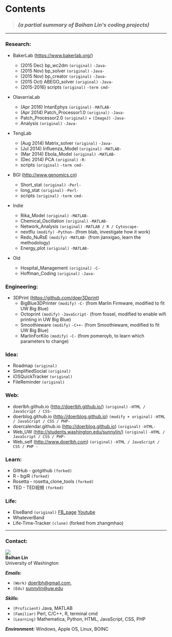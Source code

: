 
# **Contents**   
> ### _(a partial summary of Baihan Lin's coding projects)_

***

### Research:

* BakerLab (<https://www.bakerlab.org/>)   
  - (2015 Dec) bp_wc2dm `(original)` `-Java-`
  - (2015 Nov) bp_solver `(original)` `-Java-`
  - (2015 Nov) bp_creator `(original)` `-Java-` 
  - (2015 Oct) ABEGO_solver `(original)` `-Java-`
  - (2015-2016) scripts `(original)`  `-term cmd-`

* OlavarriaLab  
  - (Apr 2016) IntanEphys `(original)` `-MATLAB-`
  - (Apr 2014) Patch_Processor1.0 `(original)` `-Java-`
  - Patch_Processor2.0 `(original)` + `(ImageJ)` `-Java-` 
  - Analysis `(original)` `-Java-`
  
* TengLab  
  - (Aug 2014) Matrix_solver `(original)`  `-Java-`
  - (Jul 2014) Influenza_Model `(original)` `-MATLAB-`
  - (Mar 2014) Ebola_Model `(original)` `-MATLAB-`
  - (Dec 2014) PCA `(original)` `-R-`
  - scripts `(original)`  `-term cmd-`
  
* BGI (<http://www.genomics.cn>)
  - Short_stat `(original)`  `-Perl-`
  - long_stat `(original)`  `-Perl-`
  - scripts `(original)`  `-term cmd-`
  
* Indie  
  - Rika_Model `(original)` `-MATLAB-`
  - Chemical_Oscillation `(original)` `-MATLAB-`
  - Network_Analysis `(original)` `-MATLAB / R / Cytoscape-`
  - nextflu `(modify)` `-Python-` (from blab, investigate how it work)
  - Redo_NuRsE `(modify)` `-MATLAB-` (from jianxigao, learn the methodology)
  - Energy_plot `(original)` `-MATLAB-`
  
* Old  
  - Hospital_Management `(original)` `-C-`
  - Hoffman_Coding `(original)` `-Java-`

### Engineering:
* 3DPrint (<https://github.com/doer3Dprint>)
  - BigBlue3DPrinter `(modify)` `-C-` (from Marlin Firmware, modified to fit UW Big Blue)
  - Octoprint `(modify)` `-JavaScript-` (from fossel, modified to enable wifi printing in UW Big Blue)
  - Smoothieware `(modify)` `-C++-` (from Smoothieware, modified to fit UW Big Blue)
  - MarlinForKilo `(modify)` `-C-` (from pomeroyb, to learn which parameters to change)

### Idea: 
* Roadmap `(original)`  
* SimplifiedSocial `(original)`
* iOSQuickTracker `(original)`
* FileReminder `(original)`

### Web:
* doerlbh.github.io (<http://doerlbh.github.io/>) `(original)`  `-HTML / JavaScript / CSS-`
* doerblog.github.io (<http://doerblog.github.io>) `(modify + original)`  `-HTML / JavaScript / CSS / PHP-`
* doercalendar.github.io (<http://doerblog.github.io>) `(original)`  `-HTML-`
* Web_UW (<http://students.washington.edu/sunnylin/>) `(original)`  `-HTML / JavaScript / CSS / PHP-`
* Web_self (<http://www.doerlbh.com>) `(original)`  `-HTML / JavaScript / CSS / PHP -`

### Learn:
* GitHub - gotgithub `(forked)`
* R - bgiR `(forked)`
* Rosetta - rosetta_clone_tools `(forked)`
* TED - TED视频 `(forked)`

### Life:
* ElseBand `(original)` [FB_page](https://www.facebook.com/elseband) [Youtube](www.youtube.com/user/elsemusicband)
* WhateverBand
* Life-Time-Tracker `(clone)` (forked from zhangmhao)

***

### Contact:
![](https://dwa5x7aod66zk.cloudfront.net/assets/labtocat-0bb6a395e2d142d0713e3e34bff9f446.png)  
**Baihan Lin**  
University of Washington
  
***Emails:***   
* `(Work)` doerlbh@gmail.com,  
* `(Edu)`  sunnylin@uw.edu   

***Skills:***
* `(Proficient)` Java, MATLAB   
* `(Familiar)`   Perl, C/C++, R, terminal cmd  
* `(Learning)`   Mathematica, Python, HTML, JavaScript, CSS, PHP 

***Environment:***  Windows, Apple OS, Linux, BOINC



